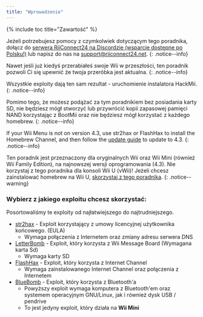 ```yaml
---
title: "Wprowadzenie"
---
```


{% include toc title="Zawartość" %}

Jeżeli potrzebujesz pomocy z czymkolwiek dotyczącym tego poradnika, dołącz do [serwera RiiConnect24 na Discordzie (wsparcie dostępne po Polsku!)](https://discord.gg/rc24) lub napisz do nas na [support@riiconnect24.net](mailto:support@riiconnect24.net).
{: .notice--info}

Nawet jeśli już kiedyś przerabiałeś swoje Wii w przeszłości, ten poradnik pozwoli Ci się upewnić że twoja przeróbka jest aktualna.
{: .notice--info}

Wszystkie exploity dają ten sam rezultat - uruchomienie instalatora HackMii.
{: .notice--info}

Pomimo tego, że możesz podążać za tym poradnikiem bez posiadania karty SD, nie będziesz mógł stworzyć lub przywrócić kopii zapasowej pamięci NAND korzystając z BootMii oraz nie będziesz mógł korzystać z każdego homebrew.
{: .notice--info}

If your Wii Menu is not on version 4.3, use str2hax or FlashHax to install the Homebrew Channel, and then follow the [update guide](update) to update to 4.3.
{: .notice--info}

Ten poradnik jest przeznaczony dla oryginalnych Wii oraz Wii Mini (również Wii Family Edition), na najnowszej wersji oprogramowania (4.3). Nie korzystaj z tego poradnika dla konsoli Wii U (vWii)! Jeżeli chcesz zainstalować homebrew na Wii U, [skorzystaj z tego poradnika](https://wiiu.hacks.guide).
{: .notice--warning}

### Wybierz z jakiego exploitu chcesz skorzystać:

Posortowaliśmy te exploity od najłatwiejszego do najtrudniejszego.

- [str2hax](str2hax) - Exploit korzystający z umowy licencyjnej użytkownika końcowego. (EULA)
    * Wymaga połączenia z Internetem oraz zmiany adresu serwera DNS
- [LetterBomb](letterbomb) - Exploit, który korzysta z Wii Message Board (Wymagana karta Sd)
    * Wymaga karty SD
- [FlashHax](flashhax) - Exploit, który korzysta z Internet Channel
    * Wymaga zainstalowanego Internet Channel oraz połączenia z Internetem
- [BlueBomb](bluebomb) - Exploit, który korzysta z Bluetooth'a
    * Powyższy exploit wymaga komputera z Bluetooth'em oraz systemem operacyjnym GNU/Linux, jak i również dysk USB / pendrive
    * To jest jedyny exploit, który działa na **Wii Mini**
